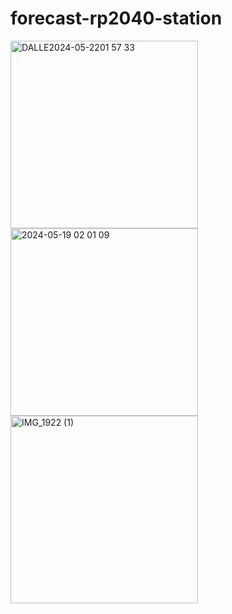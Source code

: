 # forecast-rp2040-station

<img src="https://github.com/kuzlik340/forecast-rp2040-station/assets/145336491/a7c2bccd-131b-4acd-8dc7-73c232ca1948" alt="DALLE2024-05-2201 57 33" width="300"/>

<img src="https://github.com/kuzlik340/forecast-rp2040-station/assets/145336491/ede9e482-9626-4ea4-907a-657552a753c1" alt="2024-05-19 02 01 09" width="300"/>

<img src="https://github.com/kuzlik340/forecast-rp2040-station/assets/145336491/635a64a0-a4c4-4f85-825c-b47dbc7b113a" alt="IMG_1922 (1)" width="300"/>


